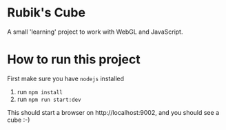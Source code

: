 # Rubik's Cube
A small 'learning' project to work with WebGL and JavaScript.

# How to run this project
First make sure you have `nodejs` installed

1. run `npm install`
2. run `npm run start:dev`

This should start a browser on http://localhost:9002, and you should see a cube :-)
